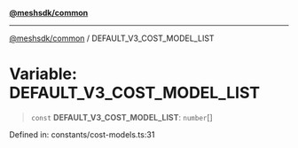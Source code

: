 [**@meshsdk/common**](../README.md)

***

[@meshsdk/common](../globals.md) / DEFAULT\_V3\_COST\_MODEL\_LIST

# Variable: DEFAULT\_V3\_COST\_MODEL\_LIST

> `const` **DEFAULT\_V3\_COST\_MODEL\_LIST**: `number`[]

Defined in: constants/cost-models.ts:31
